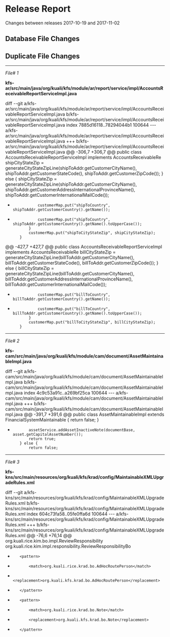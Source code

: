 # Release Report
Changes between releases 2017-10-19 and 2017-11-02
## Database File Changes
## **Duplicate File Changes**
---
*File# 1*

**kfs-ar/src/main/java/org/kuali/kfs/module/ar/report/service/impl/AccountsReceivableReportServiceImpl.java**

diff --git a/kfs-ar/src/main/java/org/kuali/kfs/module/ar/report/service/impl/AccountsReceivableReportServiceImpl.java b/kfs-ar/src/main/java/org/kuali/kfs/module/ar/report/service/impl/AccountsReceivableReportServiceImpl.java
index 7885d16118..78294044b1 100644
--- a/kfs-ar/src/main/java/org/kuali/kfs/module/ar/report/service/impl/AccountsReceivableReportServiceImpl.java
+++ b/kfs-ar/src/main/java/org/kuali/kfs/module/ar/report/service/impl/AccountsReceivableReportServiceImpl.java
@@ -306,7 +306,7 @@ public class AccountsReceivableReportServiceImpl implements AccountsReceivableRe
                 shipCityStateZip = generateCityStateZipLine(shipToAddr.getCustomerCityName(), shipToAddr.getCustomerStateCode(), shipToAddr.getCustomerZipCode());
             } else {
                 shipCityStateZip = generateCityStateZipLine(shipToAddr.getCustomerCityName(), shipToAddr.getCustomerAddressInternationalProvinceName(), shipToAddr.getCustomerInternationalMailCode());
-                customerMap.put("shipToCountry", shipToAddr.getCustomerCountry().getName());
+                customerMap.put("shipToCountry", shipToAddr.getCustomerCountry().getName().toUpperCase());
             }
             customerMap.put("shipToCityStateZip", shipCityStateZip);
         }
@@ -427,7 +427,7 @@ public class AccountsReceivableReportServiceImpl implements AccountsReceivableRe
                 billCityStateZip = generateCityStateZipLine(billToAddr.getCustomerCityName(), billToAddr.getCustomerStateCode(), billToAddr.getCustomerZipCode());
             } else {
                 billCityStateZip = generateCityStateZipLine(billToAddr.getCustomerCityName(), billToAddr.getCustomerAddressInternationalProvinceName(), billToAddr.getCustomerInternationalMailCode());
-                customerMap.put("billToCountry", billToAddr.getCustomerCountry().getName());
+                customerMap.put("billToCountry", billToAddr.getCustomerCountry().getName().toUpperCase());
             }
             customerMap.put("billToCityStateZip", billCityStateZip);
         }


---
*File# 2*

**kfs-cam/src/main/java/org/kuali/kfs/module/cam/document/AssetMaintainableImpl.java**

diff --git a/kfs-cam/src/main/java/org/kuali/kfs/module/cam/document/AssetMaintainableImpl.java b/kfs-cam/src/main/java/org/kuali/kfs/module/cam/document/AssetMaintainableImpl.java
index 4c9c53a91c..a269bf25ca 100644
--- a/kfs-cam/src/main/java/org/kuali/kfs/module/cam/document/AssetMaintainableImpl.java
+++ b/kfs-cam/src/main/java/org/kuali/kfs/module/cam/document/AssetMaintainableImpl.java
@@ -391,7 +391,6 @@ public class AssetMaintainableImpl extends FinancialSystemMaintainable {
                 return false;
             }
 
-            assetService.addAssetInactiveNote(documentBase, asset.getCapitalAssetNumber());
             return true;
         } else {
             return false;


---
*File# 3*

**kfs-kns/src/main/resources/org/kuali/kfs/krad/config/MaintainableXMLUpgradeRules.xml**

diff --git a/kfs-kns/src/main/resources/org/kuali/kfs/krad/config/MaintainableXMLUpgradeRules.xml b/kfs-kns/src/main/resources/org/kuali/kfs/krad/config/MaintainableXMLUpgradeRules.xml
index 604c73fa58..05fe0ffa6d 100644
--- a/kfs-kns/src/main/resources/org/kuali/kfs/krad/config/MaintainableXMLUpgradeRules.xml
+++ b/kfs-kns/src/main/resources/org/kuali/kfs/krad/config/MaintainableXMLUpgradeRules.xml
@@ -76,6 +76,14 @@
             <match>org.kuali.rice.kim.bo.impl.ReviewResponsibility</match>
             <replacement>org.kuali.rice.kim.impl.responsibility.ReviewResponsibilityBo</replacement>
         </pattern>
+        <pattern>
+            <match>org.kuali.rice.krad.bo.AdHocRoutePerson</match>
+            <replacement>org.kuali.kfs.krad.bo.AdHocRoutePerson</replacement>
+        </pattern>
+        <pattern>
+            <match>org.kuali.rice.krad.bo.Note</match>
+            <replacement>org.kuali.kfs.krad.bo.Note</replacement>
+        </pattern>
     </rule>
 
     <!-- Rules specifying any change in class properties.


---
*File# 4*

**kfs-cam/src/main/resources/org/kuali/kfs/module/cam/spring-cam.xml**

diff --git a/kfs-cam/src/main/resources/org/kuali/kfs/module/cam/spring-cam.xml b/kfs-cam/src/main/resources/org/kuali/kfs/module/cam/spring-cam.xml
index 5e2efa0ed0..1c6332ce6e 100644
--- a/kfs-cam/src/main/resources/org/kuali/kfs/module/cam/spring-cam.xml
+++ b/kfs-cam/src/main/resources/org/kuali/kfs/module/cam/spring-cam.xml
@@ -304,12 +304,9 @@
     <bean id="assetService" parent="assetService-parentBean"/>
     <bean id="assetService-parentBean" class="org.kuali.kfs.module.cam.document.service.impl.AssetServiceImpl" abstract="true">
         <property name="businessObjectService" ref="businessObjectService"/>
-        <property name="configurationService" ref="kualiConfigurationService"/>
-        <property name="noteService" ref="noteService"/>
         <property name="objectCodeService" ref="objectCodeService"/>
         <property name="parameterService" ref="parameterService"/>
         <property name="paymentSummaryService" ref="paymentSummaryService"/>
-        <property name="personService" ref="personService"/>
     </bean>
 
     <bean id="assetTransferService" parent="assetTransferService-parentBean"/>


###################################################################################
\PROPERTY FILES CHNAGES:

###################################################################################
\WORKFLOW FILES CHNAGES:

###################################################################################
\MISCELLANEOUS FILES CHNAGES:

-------------------------------------------------------------------------------
File# 5
CHANGELOG.txt:

diff --git a/CHANGELOG.txt b/CHANGELOG.txt
index 129464aa2e..0cb0a19b85 100644
--- a/CHANGELOG.txt
+++ b/CHANGELOG.txt
@@ -1,3 +1,153 @@
+************************* 2017-11-02 *************************
+commit a21380514242ca065e605b17190359dd33646f4b
+Author: Philip Berg <pcberg@iu.edu>
+Date:   2017-11-01 18:23:30 -0400
+
+    FINP-2371: Removal of inactive org note
+
+:100644 100644 f8f5a2f... a17702c... M	kfs-cam/src/main/java/org/kuali/kfs/module/cam/CamsKeyConstants.java
+:100644 100644 6d26c97... a7c28a4... M	kfs-cam/src/main/java/org/kuali/kfs/module/cam/document/AssetLocationGlobalMaintainableImpl.java
+:100644 100644 4c9c53a... a269bf2... M	kfs-cam/src/main/java/org/kuali/kfs/module/cam/document/AssetMaintainableImpl.java
+:100644 100644 d746a3d... 90b825c... M	kfs-cam/src/main/java/org/kuali/kfs/module/cam/document/AssetRetirementGlobalMaintainableImpl.java
+:100644 100644 e5bba9c... f4139cd... M	kfs-cam/src/main/java/org/kuali/kfs/module/cam/document/AssetTransferDocument.java
+:100644 100644 3eab504... 84b5405... M	kfs-cam/src/main/java/org/kuali/kfs/module/cam/document/service/AssetService.java
+:100644 100644 5235196... e9e336f... M	kfs-cam/src/main/java/org/kuali/kfs/module/cam/document/service/impl/AssetServiceImpl.java
+:100644 100644 10309a4... 8ceb937... M	kfs-cam/src/main/resources/org/kuali/kfs/module/cam/cam-resources.properties
+:100644 100644 5e2efa0... 1c6332c... M	kfs-cam/src/main/resources/org/kuali/kfs/module/cam/spring-cam.xml
+
+commit e37d8deac5937a0334251ddf27134e9a226d35de
+Author: Philip Berg <pcberg@iu.edu>
+Date:   2017-11-01 17:48:05 -0400
+
+    FINP-2372: Additional MD notes conversion defntn
+
+:100644 100644 9dd969e... 05fe0ff... M	kfs-kns/src/main/resources/org/kuali/kfs/krad/config/MaintainableXMLUpgradeRules.xml
+
+commit 416d79dec42781570df4bf819e9f1918c9badc38
+Author: warheadwl <warheadwl@users.noreply.github.com>
+Date:   2017-11-01 07:28:57 -0700
+
+    upgrade taxitems.tag to the newest UI standards (#1394)
+
+:100644 100644 0983a16... 504f5b4... M	kfs-web/src/main/webapp/WEB-INF/tags/module/purap/taxitems.tag
+
+commit 5a45dcf952dc46d8b5d392c9321047eaf36b432b
+Author: Kevin Kronenbitter <kevin@kuali.co>
+Date:   2017-10-31 16:27:52 -0600
+
+    FINP-2369 fix NPE when checking inactive org hierarchy (#1429)
+
+:100644 100644 c725563... f5503a3... M	kfs-core/src/main/java/org/kuali/kfs/coa/service/impl/OrganizationServiceImpl.java
+
+commit e6b322d4cb088af8ed9e52f72750a4b774be9ea2
+Author: Philip Berg <pcberg@iu.edu>
+Date:   2017-10-31 15:36:54 -0400
+
+    FINP-2367: Review feedback, thanks!
+
+:100644 100644 11b39e0... 32616d1... M	kfs-web/src/main/webapp/WEB-INF/tags/module/ec/detailLineDataCell.tag
+:100644 100644 95dbe23... f5ddba2... M	kfs-web/src/main/webapp/css/newPortal.css
+
+commit 8f6f974dd3326ac2a86ca326feab4f98ef71ba06
+Author: Philip Berg <pcberg@iu.edu>
+Date:   2017-10-31 15:15:15 -0400
+
+    FINP-2367: Give EC report cells a maxwidth
+
+:100644 100644 8de6384... 11b39e0... M	kfs-web/src/main/webapp/WEB-INF/tags/module/ec/detailLineDataCell.tag
+:100644 100644 55f4abe... 95dbe23... M	kfs-web/src/main/webapp/css/newPortal.css
+
+commit c55454f2ecad911febb52d99a0e51e7975f37525
+Author: Philip Berg <pcberg@iu.edu>
+Date:   2017-10-30 17:26:28 -0400
+
+    FINP-2363: (Re-) allow range operators
+
+:100644 100644 ad094db... 1e7da00... M	kfs-kns/src/main/java/org/kuali/kfs/krad/dao/impl/LookupDaoOjb.java
+
+commit dfab1a3478bbe91d4eed72c001a797f26972e999
+Author: Philip Berg <pcberg@iu.edu>
+Date:   2017-10-30 10:31:55 -0400
+
+    FINP-2359: Uppercase country name
+
+:100644 100644 7885d16... 7829404... M	kfs-ar/src/main/java/org/kuali/kfs/module/ar/report/service/impl/AccountsReceivableReportServiceImpl.java
+
+commit f6617b090b02a99bfafbef49245a360f0e222f23
+Author: Philip Berg <pcberg@iu.edu>
+Date:   2017-10-27 18:11:01 -0400
+
+    FINP-2357: Wrong jira, reverting
+
+:100644 100644 7829404... 7885d16... M	kfs-ar/src/main/java/org/kuali/kfs/module/ar/report/service/impl/AccountsReceivableReportServiceImpl.java
+
+commit 8c27dfdb5161bc8b9d2eef9de3d37f186ec9816f
+Author: Philip Berg <pcberg@iu.edu>
+Date:   2017-10-27 18:08:42 -0400
+
+    FINP-2357: Don't add duplicate notes
+
+:100644 100644 3d533c1... 5235196... M	kfs-cam/src/main/java/org/kuali/kfs/module/cam/document/service/impl/AssetServiceImpl.java
+
+commit c1b67cd410420c707b0fc6aeb50c99fd088bc741
+Author: Philip Berg <pcberg@iu.edu>
+Date:   2017-10-27 12:14:46 -0400
+
+    FINP-2359: Uppercase country name
+
+:100644 100644 7885d16... 7829404... M	kfs-ar/src/main/java/org/kuali/kfs/module/ar/report/service/impl/AccountsReceivableReportServiceImpl.java
+
+commit 5920cb9d42ffd64ba0df0e5ca7a4f4d35c689dbb
+Author: Philip Berg <pcberg@iu.edu>
+Date:   2017-10-26 17:40:41 -0400
+
+    FINP-2350: Added pattern for MD notes conversion
+
+:100644 100644 2707a80... 8a73b51... M	kfs-kns/src/main/java/org/kuali/kfs/krad/maintenance/MaintenanceDocumentBase.java
+:100644 100644 2f415e1... f7d77de... M	kfs-kns/src/main/java/org/kuali/kfs/krad/service/MaintainableXMLConversionService.java
+:100644 100644 616aafc... b9ce96f... M	kfs-kns/src/main/java/org/kuali/kfs/krad/service/impl/MaintainableXMLConversionServiceImpl.java
+:100644 100644 604c73f... 9dd969e... M	kfs-kns/src/main/resources/org/kuali/kfs/krad/config/MaintainableXMLUpgradeRules.xml
+
+commit b1531ff6f6e6dea6dd600e7241f426da8c565b74
+Author: Philip Berg <pcberg@iu.edu>
+Date:   2017-10-26 13:23:31 -0400
+
+    FINP-2347: Generic solution for IE caching
+
+:100644 100644 243640a... 93eb284... M	kfs-kns/src/main/java/org/kuali/kfs/kns/inquiry/KualiInquirableImpl.java
+
+commit 19b7e8eb3db1ee309d9a22e8ba5310946f9ed5c7
+Author: Philip Berg <pcberg@iu.edu>
+Date:   2017-10-25 16:59:23 -0400
+
+    FINP-2331: Force IE to skip cache if necessary
+
+:100644 100644 9967c10... e2d5e5b... M	kfs-web/src/main/webapp/WEB-INF/tags/module/cams/assetPaymentsAssetInformation.tag
+:100644 100644 20417a9... 0d34b45... M	kfs-web/src/main/webapp/WEB-INF/tags/module/cams/viewPaymentInProcessByAsset.tag
+
+commit 338dd2eb0a417ca227d5b09eed9cc253d1ecb11d
+Author: Philip Berg <pcberg@iu.edu>
+Date:   2017-10-25 12:27:38 -0400
+
+    FINP-2338: Method foodprint cleanup
+
+:100644 100644 857f866... 29216e4... M	kfs-cam/src/main/java/org/kuali/kfs/module/cam/document/service/impl/AssetPaymentServiceImpl.java
+
+commit 0c1d13b774361aa1f255796f471fb383a48be902
+Author: Philip Berg <pcberg@iu.edu>
+Date:   2017-10-25 12:27:09 -0400
+
+    FINP-2338: Avoid NPE on grouped lines
+
+:100644 100644 4bddd11... 857f866... M	kfs-cam/src/main/java/org/kuali/kfs/module/cam/document/service/impl/AssetPaymentServiceImpl.java
+
+commit d6f58e60e3ea58a235a1efeca5158640da711005
+Author: Philip Berg <pcberg@iu.edu>
+Date:   2017-10-24 17:16:06 -0400
+
+    FINP-2319: No valid. when MPAY from cab extract
+
+:100644 100644 43c2633... a8a0114... M	kfs-cam/src/main/java/org/kuali/kfs/module/cam/document/validation/impl/AssetPaymentAllocationByAmountValidation.java
 ************************* 2017-10-19 *************************
 commit de3f445b9fc9f99b7bdb4f420572b5cd43ff33ac
 Author: Kevin Kronenbitter <kevin@kuali.co>


-------------------------------------------------------------------------------
File# 6
kfs-ar/pom.xml:

diff --git a/kfs-ar/pom.xml b/kfs-ar/pom.xml
index a1ff49bacf..b078be6064 100644
--- a/kfs-ar/pom.xml
+++ b/kfs-ar/pom.xml
@@ -25,7 +25,7 @@
     <parent>
         <artifactId>kfs</artifactId>
         <groupId>org.kuali.kfs</groupId>
-        <version>2017-10-19</version>
+        <version>2017-11-02</version>
     </parent>
     <modelVersion>4.0.0</modelVersion>
 


-------------------------------------------------------------------------------
File# 7
kfs-ar/src/main/resources/org/kuali/kfs/module/ar/db/phase5/next-release.xml:

diff --git a/kfs-ar/src/main/resources/org/kuali/kfs/module/ar/db/phase5/next-release.xml b/kfs-ar/src/main/resources/org/kuali/kfs/module/ar/db/phase5/next-release.xml
index c096e8a20b..4d94e80679 100644
--- a/kfs-ar/src/main/resources/org/kuali/kfs/module/ar/db/phase5/next-release.xml
+++ b/kfs-ar/src/main/resources/org/kuali/kfs/module/ar/db/phase5/next-release.xml
@@ -19,4 +19,4 @@
     along with this program.  If not, see <http://www.gnu.org/licenses/>.
 
 -->
-<databaseChangeLog xmlns="http://www.liquibase.org/xml/ns/dbchangelog" xmlns:xsi="http://www.w3.org/2001/XMLSchema-instance" xsi:schemaLocation="http://www.liquibase.org/xml/ns/dbchangelog http://www.liquibase.org/xml/ns/dbchangelog/dbchangelog-2.0.xsd" logicalFilePath="org/kuali/kfs/module/ar/db/phase5/post-rel-2017-10-19.xml"/>
+<databaseChangeLog xmlns="http://www.liquibase.org/xml/ns/dbchangelog" xmlns:xsi="http://www.w3.org/2001/XMLSchema-instance" xsi:schemaLocation="http://www.liquibase.org/xml/ns/dbchangelog http://www.liquibase.org/xml/ns/dbchangelog/dbchangelog-2.0.xsd" logicalFilePath="org/kuali/kfs/module/ar/db/phase5/post-rel-2017-11-02.xml"/>


-------------------------------------------------------------------------------
File# 8
kfs-cam/pom.xml:

diff --git a/kfs-cam/pom.xml b/kfs-cam/pom.xml
index e809ed3f34..9e1613e6cc 100644
--- a/kfs-cam/pom.xml
+++ b/kfs-cam/pom.xml
@@ -25,7 +25,7 @@
     <parent>
         <artifactId>kfs</artifactId>
         <groupId>org.kuali.kfs</groupId>
-        <version>2017-10-19</version>
+        <version>2017-11-02</version>
     </parent>
     <modelVersion>4.0.0</modelVersion>
 


-------------------------------------------------------------------------------
File# 9
kfs-cam/src/main/java/org/kuali/kfs/module/cam/CamsKeyConstants.java:

diff --git a/kfs-cam/src/main/java/org/kuali/kfs/module/cam/CamsKeyConstants.java b/kfs-cam/src/main/java/org/kuali/kfs/module/cam/CamsKeyConstants.java
index f8f5a2f050..a17702c39a 100644
--- a/kfs-cam/src/main/java/org/kuali/kfs/module/cam/CamsKeyConstants.java
+++ b/kfs-cam/src/main/java/org/kuali/kfs/module/cam/CamsKeyConstants.java
@@ -72,8 +72,6 @@ public class CamsKeyConstants {
     public static final String CHART_ORG_DISALLOWED_BY_CURRENT_USER = "chart.org.disallowed.by.current.user";
     public static final String WARNING_GL_PROCESSED = "warning.gl.processed";
 
-    public static final String NOTE_LIST_OF_INACTIVE_ASSETS = "note.list.of.inactive.assets";
-
     public static class Depreciation {
         public static final String NO_ELIGIBLE_FOR_DEPRECIATION_ASSETS_FOUND = "error.batch.depreciation.assetsNotFound";
         public static final String ERROR_WHEN_CALCULATING_BASE_AMOUNT = "error.batch.depreciation.baseAmountCalculationError";


-------------------------------------------------------------------------------
File# 10
kfs-cam/src/main/java/org/kuali/kfs/module/cam/document/AssetLocationGlobalMaintainableImpl.java:

diff --git a/kfs-cam/src/main/java/org/kuali/kfs/module/cam/document/AssetLocationGlobalMaintainableImpl.java b/kfs-cam/src/main/java/org/kuali/kfs/module/cam/document/AssetLocationGlobalMaintainableImpl.java
index 6d26c97cb4..a7c28a4346 100644
--- a/kfs-cam/src/main/java/org/kuali/kfs/module/cam/document/AssetLocationGlobalMaintainableImpl.java
+++ b/kfs-cam/src/main/java/org/kuali/kfs/module/cam/document/AssetLocationGlobalMaintainableImpl.java
@@ -460,7 +460,6 @@ public class AssetLocationGlobalMaintainableImpl extends FinancialSystemGlobalMa
                 return false;
             }
 
-            getAssetService().addAssetInactiveNote(documentBase, assets);
             return true;
         }
     }


-------------------------------------------------------------------------------
File# 11
kfs-cam/src/main/java/org/kuali/kfs/module/cam/document/AssetRetirementGlobalMaintainableImpl.java:

diff --git a/kfs-cam/src/main/java/org/kuali/kfs/module/cam/document/AssetRetirementGlobalMaintainableImpl.java b/kfs-cam/src/main/java/org/kuali/kfs/module/cam/document/AssetRetirementGlobalMaintainableImpl.java
index d746a3daa6..90b825c4cf 100644
--- a/kfs-cam/src/main/java/org/kuali/kfs/module/cam/document/AssetRetirementGlobalMaintainableImpl.java
+++ b/kfs-cam/src/main/java/org/kuali/kfs/module/cam/document/AssetRetirementGlobalMaintainableImpl.java
@@ -115,7 +115,6 @@ public class AssetRetirementGlobalMaintainableImpl extends LedgerPostingMaintain
                 return false;
             }
 
-            getAssetService().addAssetInactiveNote(documentBase, assets);
             return true;
         }
     }


-------------------------------------------------------------------------------
File# 12
kfs-cam/src/main/java/org/kuali/kfs/module/cam/document/AssetTransferDocument.java:

diff --git a/kfs-cam/src/main/java/org/kuali/kfs/module/cam/document/AssetTransferDocument.java b/kfs-cam/src/main/java/org/kuali/kfs/module/cam/document/AssetTransferDocument.java
index e5bba9c3dc..f4139cd77b 100644
--- a/kfs-cam/src/main/java/org/kuali/kfs/module/cam/document/AssetTransferDocument.java
+++ b/kfs-cam/src/main/java/org/kuali/kfs/module/cam/document/AssetTransferDocument.java
@@ -983,8 +983,6 @@ public class AssetTransferDocument extends GeneralLedgerPostingDocumentBase impl
      */
     protected static boolean isRequiresOrganizationInactiveRouteNode(DocumentBase documentBase, Asset asset) {
         if (!asset.getOrganizationOwnerAccount().getOrganization().isActive()) {
-            SpringContext.getBean(AssetService.class).addAssetInactiveNote(documentBase, asset.getCapitalAssetNumber());
-
             return true;
         } else {
             return false;


-------------------------------------------------------------------------------
File# 13
kfs-cam/src/main/java/org/kuali/kfs/module/cam/document/service/AssetService.java:

diff --git a/kfs-cam/src/main/java/org/kuali/kfs/module/cam/document/service/AssetService.java b/kfs-cam/src/main/java/org/kuali/kfs/module/cam/document/service/AssetService.java
index 3eab50474b..84b540526a 100644
--- a/kfs-cam/src/main/java/org/kuali/kfs/module/cam/document/service/AssetService.java
+++ b/kfs-cam/src/main/java/org/kuali/kfs/module/cam/document/service/AssetService.java
@@ -20,7 +20,6 @@ package org.kuali.kfs.module.cam.document.service;
 
 import org.kuali.kfs.kns.document.MaintenanceDocument;
 import org.kuali.kfs.krad.document.Document;
-import org.kuali.kfs.krad.document.DocumentBase;
 import org.kuali.kfs.module.cam.businessobject.Asset;
 import org.kuali.kfs.module.cam.businessobject.AssetLocationGlobalDetail;
 import org.kuali.rice.kew.api.WorkflowDocument;
@@ -235,17 +234,4 @@ public interface AssetService {
      * @return
      */
     boolean hasAssetLocationChanged(Asset oldAsset, Asset newAsset);
-
-    /**
-     * @param documentBase on which to add the note
-     * @param capitalAssetNumber to display on the note
-     */
-    public void addAssetInactiveNote(DocumentBase documentBase, Long capitalAssetNumber);
-
-    /**
-     * @param documentBase on which to add the note
-     * @param assets to display on the note. Comma separated
-     */
-    public void addAssetInactiveNote(DocumentBase documentBase, List<Long> assets);
-
 }


-------------------------------------------------------------------------------
File# 14
kfs-cam/src/main/java/org/kuali/kfs/module/cam/document/service/impl/AssetPaymentServiceImpl.java:

diff --git a/kfs-cam/src/main/java/org/kuali/kfs/module/cam/document/service/impl/AssetPaymentServiceImpl.java b/kfs-cam/src/main/java/org/kuali/kfs/module/cam/document/service/impl/AssetPaymentServiceImpl.java
index 4bddd11d20..29216e45e4 100644
--- a/kfs-cam/src/main/java/org/kuali/kfs/module/cam/document/service/impl/AssetPaymentServiceImpl.java
+++ b/kfs-cam/src/main/java/org/kuali/kfs/module/cam/document/service/impl/AssetPaymentServiceImpl.java
@@ -173,36 +173,19 @@ public class AssetPaymentServiceImpl implements AssetPaymentService {
                 KualiDecimal totalAmount = KualiDecimal.ZERO;
                 for (AssetPaymentDetail assetPaymentDetail : assetPaymentDetailLines) {
 
-                    // Retrieve the asset payment from the distribution map
-                    KualiDecimal amount = assetPaymentDistributionMap.get(assetPaymentDetail.getAssetPaymentDetailKey()).get(assetPaymentAssetDetail);
-                    totalAmount = totalAmount.add(amount);
-
-                    AssetPayment assetPayment = new AssetPayment(assetPaymentDetail);
-                    assetPayment.setCapitalAssetNumber(assetPaymentAssetDetail.getCapitalAssetNumber());
-                    assetPayment.setTransferPaymentCode(CamsConstants.AssetPayment.TRANSFER_PAYMENT_CODE_N);
-                    assetPayment.setPaymentSequenceNumber(++maxSequenceNo);
-                    if (StringUtils.isBlank(assetPayment.getDocumentNumber())) {
-                        assetPayment.setDocumentNumber(document.getDocumentNumber());
+                    // Retrieve the asset payment from the distribution map. It's possible not to find an entry because,
+                    // for example, AssetDistributionManual.findExistingMap will merge some line items. Skip in that
+                    // scenario
+                    Map<AssetPaymentAssetDetail, KualiDecimal> assetPaymentDistributionMapElement = assetPaymentDistributionMap.get(assetPaymentDetail.getAssetPaymentDetailKey());
+                    if (ObjectUtils.isNotNull(assetPaymentDistributionMapElement)) {
+                        KualiDecimal amount = assetPaymentDistributionMapElement.get(assetPaymentAssetDetail);
+
+                        AssetPayment assetPayment = createAssetPayment(document.getDocumentNumber(), ++maxSequenceNo, assetPaymentAssetDetail.getCapitalAssetNumber(), assetPaymentDetail, amount);
+                        totalAmount = totalAmount.add(amount);
+
+                        // add new payment
+                        assetPayments.add(assetPayment);
                     }
-                    assetPayment.setAccountChargeAmount(amount);
-
-                    KualiDecimal baseAmount = KualiDecimal.ZERO;
-
-                    // If the object sub type is not in the list of federally owned object sub types, then...
-                    ObjectCode objectCode = this.getObjectCodeService().getByPrimaryId(assetPaymentDetail.getPostingYear(), assetPaymentDetail.getChartOfAccountsCode(), assetPaymentDetail.getFinancialObjectCode());
-
-                    // Depreciation Base Amount will be assigned to each payment only when the object code's sub type code is not a
-                    // federally owned one
-                    if (!this.isNonDepreciableFederallyOwnedObjSubType(objectCode.getFinancialObjectSubTypeCode())) {
-                        baseAmount = baseAmount.add(amount);
-                    }
-                    assetPayment.setPrimaryDepreciationBaseAmount(baseAmount);
-
-                    // Resetting each period field its value with nulls
-                    this.adjustPaymentAmounts(assetPayment, false, true);
-
-                    // add new payment
-                    assetPayments.add(assetPayment);
                 }
                 // *********************BEGIN - Updating Asset ***********************************************************
                 // Retrieving the asset that will have its cost updated
@@ -233,6 +216,32 @@ public class AssetPaymentServiceImpl implements AssetPaymentService {
         this.getBusinessObjectService().save(assetPayments);
     }
 
+    protected AssetPayment createAssetPayment(String documentNumber, Integer maxSequenceNo, Long capitalAssetNumber, AssetPaymentDetail assetPaymentDetail, KualiDecimal amount) throws IllegalAccessException, InvocationTargetException {
+        AssetPayment assetPayment = new AssetPayment(assetPaymentDetail);
+        assetPayment.setCapitalAssetNumber(capitalAssetNumber);
+        assetPayment.setTransferPaymentCode(CamsConstants.AssetPayment.TRANSFER_PAYMENT_CODE_N);
+        assetPayment.setPaymentSequenceNumber(maxSequenceNo);
+        if (StringUtils.isBlank(assetPayment.getDocumentNumber())) {
+            assetPayment.setDocumentNumber(documentNumber);
+        }
+        assetPayment.setAccountChargeAmount(amount);
+
+        KualiDecimal baseAmount = KualiDecimal.ZERO;
+
+        // If the object sub type is not in the list of federally owned object sub types, then...
+        ObjectCode objectCode = this.getObjectCodeService().getByPrimaryId(assetPaymentDetail.getPostingYear(), assetPaymentDetail.getChartOfAccountsCode(), assetPaymentDetail.getFinancialObjectCode());
+
+        // Depreciation Base Amount will be assigned to each payment only when the object code's sub type code is not a
+        // federally owned one
+        if (!this.isNonDepreciableFederallyOwnedObjSubType(objectCode.getFinancialObjectSubTypeCode())) {
+            baseAmount = baseAmount.add(amount);
+        }
+        assetPayment.setPrimaryDepreciationBaseAmount(baseAmount);
+
+        // Resetting each period field its value with nulls
+        this.adjustPaymentAmounts(assetPayment, false, true);
+        return assetPayment;
+    }
 
     /**
      * @see org.kuali.kfs.module.cam.document.service.AssetPaymentService#adjustPaymentAmounts(org.kuali.kfs.module.cam.businessobject.AssetPayment,


-------------------------------------------------------------------------------
File# 15
kfs-cam/src/main/java/org/kuali/kfs/module/cam/document/service/impl/AssetServiceImpl.java:

diff --git a/kfs-cam/src/main/java/org/kuali/kfs/module/cam/document/service/impl/AssetServiceImpl.java b/kfs-cam/src/main/java/org/kuali/kfs/module/cam/document/service/impl/AssetServiceImpl.java
index 3d533c1c61..e9e336f7a4 100644
--- a/kfs-cam/src/main/java/org/kuali/kfs/module/cam/document/service/impl/AssetServiceImpl.java
+++ b/kfs-cam/src/main/java/org/kuali/kfs/module/cam/document/service/impl/AssetServiceImpl.java
@@ -23,15 +23,12 @@ import org.kuali.kfs.coa.businessobject.ObjectCode;
 import org.kuali.kfs.coa.service.ObjectCodeService;
 import org.kuali.kfs.coreservice.framework.parameter.ParameterService;
 import org.kuali.kfs.kns.document.MaintenanceDocument;
-import org.kuali.kfs.krad.bo.Note;
 import org.kuali.kfs.krad.document.Document;
-import org.kuali.kfs.krad.document.DocumentBase;
 import org.kuali.kfs.krad.exception.ValidationException;
 import org.kuali.kfs.krad.service.BusinessObjectService;
 import org.kuali.kfs.krad.service.NoteService;
 import org.kuali.kfs.krad.util.ObjectUtils;
 import org.kuali.kfs.module.cam.CamsConstants;
-import org.kuali.kfs.module.cam.CamsKeyConstants;
 import org.kuali.kfs.module.cam.CamsPropertyConstants;
 import org.kuali.kfs.module.cam.businessobject.Asset;
 import org.kuali.kfs.module.cam.businessobject.AssetGlobal;
@@ -42,7 +39,6 @@ import org.kuali.kfs.module.cam.businessobject.AssetPayment;
 import org.kuali.kfs.module.cam.businessobject.AssetType;
 import org.kuali.kfs.module.cam.document.service.AssetService;
 import org.kuali.kfs.module.cam.document.service.PaymentSummaryService;
-import org.kuali.kfs.sys.KFSConstants;
 import org.kuali.kfs.sys.KFSConstants.DocumentStatusCodes;
 import org.kuali.kfs.sys.KFSPropertyConstants;
 import org.kuali.kfs.sys.businessobject.UniversityDate;
@@ -50,10 +46,8 @@ import org.kuali.kfs.sys.context.SpringContext;
 import org.kuali.kfs.sys.service.UniversityDateService;
 import org.kuali.rice.core.api.config.property.ConfigurationService;
 import org.kuali.rice.kew.api.WorkflowDocument;
-import org.kuali.rice.kim.api.identity.Person;
 import org.kuali.rice.kim.api.identity.PersonService;
 
-import java.text.MessageFormat;
 import java.util.ArrayList;
 import java.util.Arrays;
 import java.util.Collection;
@@ -67,12 +61,9 @@ public class AssetServiceImpl implements AssetService {
     protected static org.apache.log4j.Logger LOG = org.apache.log4j.Logger.getLogger(AssetServiceImpl.class);
 
     protected BusinessObjectService businessObjectService;
-    protected ConfigurationService configurationService;
-    protected NoteService noteService;
     protected ObjectCodeService objectCodeService;
     protected ParameterService parameterService;
     protected PaymentSummaryService paymentSummaryService;
-    protected PersonService personService;
 
     public boolean isAssetMovableCheckByAsset(Asset asset) {
         asset.refreshReferenceObject(CamsPropertyConstants.Asset.CAPITAL_ASSET_TYPE);
@@ -383,28 +374,6 @@ public class AssetServiceImpl implements AssetService {
             !StringUtils.equalsIgnoreCase(oldOffCampusLocation.getAssetLocationCountryCode(), newOffCampusLocation.getAssetLocationCountryCode()));
     }
 
-    public void addAssetInactiveNote(DocumentBase documentBase, Long capitalAssetNumber) {
-        List<Long> assets = new ArrayList();
-        assets.add(capitalAssetNumber);
-
-        addAssetInactiveNote(documentBase, assets);
-    }
-
-    public void addAssetInactiveNote(DocumentBase documentBase, List<Long> assets) {
-        String noteTextPattern = configurationService.getPropertyValueAsString(CamsKeyConstants.NOTE_LIST_OF_INACTIVE_ASSETS);
-        String noteText = MessageFormat.format(noteTextPattern, String.join(", ", assets.toString()));
-
-        Note note = new Note();
-        note.setNotePostedTimestampToCurrent();
-        note.setNoteText(noteText);
-        note.setNoteTypeCode(documentBase.getNoteType().getCode());
-        Person systemUser = personService.getPersonByPrincipalName(KFSConstants.SYSTEM_USER);
-        note = noteService.createNote(note, documentBase.getNoteTarget(), systemUser.getPrincipalId());
-        documentBase.addNote(note);
-
-        noteService.save(note);
-    }
-
     public BusinessObjectService getBusinessObjectService() {
         return businessObjectService;
     }
@@ -413,14 +382,6 @@ public class AssetServiceImpl implements AssetService {
         this.businessObjectService = businessObjectService;
     }
 
-    public void setConfigurationService(ConfigurationService configurationService) {
-        this.configurationService = configurationService;
-    }
-
-    public void setNoteService(NoteService noteService) {
-        this.noteService = noteService;
-    }
-
     public ObjectCodeService getObjectCodeService() {
         return objectCodeService;
     }
@@ -445,8 +406,4 @@ public class AssetServiceImpl implements AssetService {
         this.paymentSummaryService = paymentSummaryService;
     }
 
-    public void setPersonService(PersonService personService) {
-        this.personService = personService;
-    }
-
 }


-------------------------------------------------------------------------------
File# 16
kfs-cam/src/main/java/org/kuali/kfs/module/cam/document/validation/impl/AssetPaymentAllocationByAmountValidation.java:

diff --git a/kfs-cam/src/main/java/org/kuali/kfs/module/cam/document/validation/impl/AssetPaymentAllocationByAmountValidation.java b/kfs-cam/src/main/java/org/kuali/kfs/module/cam/document/validation/impl/AssetPaymentAllocationByAmountValidation.java
index 43c263384e..a8a0114074 100644
--- a/kfs-cam/src/main/java/org/kuali/kfs/module/cam/document/validation/impl/AssetPaymentAllocationByAmountValidation.java
+++ b/kfs-cam/src/main/java/org/kuali/kfs/module/cam/document/validation/impl/AssetPaymentAllocationByAmountValidation.java
@@ -34,7 +34,8 @@ public class AssetPaymentAllocationByAmountValidation extends GenericValidation
 
         AssetPaymentDocument assetPaymentDocument = (AssetPaymentDocument) event.getDocument();
 
-        if (CamsPropertyConstants.AssetPaymentAllocation.ASSET_DISTRIBUTION_BY_AMOUNT_CODE.equals(assetPaymentDocument.getAssetPaymentAllocationTypeCode())) {
+        if (!assetPaymentDocument.isCapitalAssetBuilderOriginIndicator() &&
+            CamsPropertyConstants.AssetPaymentAllocation.ASSET_DISTRIBUTION_BY_AMOUNT_CODE.equals(assetPaymentDocument.getAssetPaymentAllocationTypeCode())) {
             valid &= validateNonZeroAssetByAmountAllocation(assetPaymentDocument);
         }
 


-------------------------------------------------------------------------------
File# 17
kfs-cam/src/main/resources/org/kuali/kfs/module/cam/cam-resources.properties:

diff --git a/kfs-cam/src/main/resources/org/kuali/kfs/module/cam/cam-resources.properties b/kfs-cam/src/main/resources/org/kuali/kfs/module/cam/cam-resources.properties
index 10309a4df5..8ceb937831 100644
--- a/kfs-cam/src/main/resources/org/kuali/kfs/module/cam/cam-resources.properties
+++ b/kfs-cam/src/main/resources/org/kuali/kfs/module/cam/cam-resources.properties
@@ -314,5 +314,3 @@ error.capitalAsset.required.for.purchase.order.sub.type=Capital Assets are being
 error.capitalAsset.required.for.purchase.order.sub.type.update = Capital Assets are being purchased - the information in the Capital Asset tab must be completed. Use the update view button to add or remove line items from the Capital Asset Tab. Use the change button, when you need to change the Capital Asset System Type or the Capital Asset System State. 
 error.capitalAsset.duplicate.asset=The same asset number may not be entered more than once.
 error.capitalAsset.not.allowed.system.type=Capital Asset System Type of {0} is not allowed with Capital Asset System State of {1}.
-
-note.list.of.inactive.assets=This document was routed to Organization Inactive route node because at the time the document was submitted the following asset(s) had an inactive organization assigned to Organization Owner: {0}.


-------------------------------------------------------------------------------
File# 18
kfs-cam/src/main/resources/org/kuali/kfs/module/cam/db/phase5/next-release.xml:

diff --git a/kfs-cam/src/main/resources/org/kuali/kfs/module/cam/db/phase5/next-release.xml b/kfs-cam/src/main/resources/org/kuali/kfs/module/cam/db/phase5/next-release.xml
index bef158e89d..5404aa0b38 100644
--- a/kfs-cam/src/main/resources/org/kuali/kfs/module/cam/db/phase5/next-release.xml
+++ b/kfs-cam/src/main/resources/org/kuali/kfs/module/cam/db/phase5/next-release.xml
@@ -19,4 +19,4 @@
     along with this program.  If not, see <http://www.gnu.org/licenses/>.
 
 -->
-<databaseChangeLog xmlns="http://www.liquibase.org/xml/ns/dbchangelog" xmlns:xsi="http://www.w3.org/2001/XMLSchema-instance" xsi:schemaLocation="http://www.liquibase.org/xml/ns/dbchangelog http://www.liquibase.org/xml/ns/dbchangelog/dbchangelog-2.0.xsd" logicalFilePath="org/kuali/kfs/module/cam/db/phase5/post-rel-2017-10-19.xml"/>
+<databaseChangeLog xmlns="http://www.liquibase.org/xml/ns/dbchangelog" xmlns:xsi="http://www.w3.org/2001/XMLSchema-instance" xsi:schemaLocation="http://www.liquibase.org/xml/ns/dbchangelog http://www.liquibase.org/xml/ns/dbchangelog/dbchangelog-2.0.xsd" logicalFilePath="org/kuali/kfs/module/cam/db/phase5/post-rel-2017-11-02.xml"/>


-------------------------------------------------------------------------------
File# 19
kfs-cg/pom.xml:

diff --git a/kfs-cg/pom.xml b/kfs-cg/pom.xml
index 37cd4c39bd..0f86fb8b30 100644
--- a/kfs-cg/pom.xml
+++ b/kfs-cg/pom.xml
@@ -25,7 +25,7 @@
     <parent>
         <artifactId>kfs</artifactId>
         <groupId>org.kuali.kfs</groupId>
-        <version>2017-10-19</version>
+        <version>2017-11-02</version>
     </parent>
     <modelVersion>4.0.0</modelVersion>
 


-------------------------------------------------------------------------------
File# 20
kfs-cg/src/main/resources/org/kuali/kfs/module/cg/db/phase5/next-release.xml:

diff --git a/kfs-cg/src/main/resources/org/kuali/kfs/module/cg/db/phase5/next-release.xml b/kfs-cg/src/main/resources/org/kuali/kfs/module/cg/db/phase5/next-release.xml
index 2b106c88b7..417b8abe68 100644
--- a/kfs-cg/src/main/resources/org/kuali/kfs/module/cg/db/phase5/next-release.xml
+++ b/kfs-cg/src/main/resources/org/kuali/kfs/module/cg/db/phase5/next-release.xml
@@ -19,4 +19,4 @@
     along with this program.  If not, see <http://www.gnu.org/licenses/>.
 
 -->
-<databaseChangeLog xmlns="http://www.liquibase.org/xml/ns/dbchangelog" xmlns:xsi="http://www.w3.org/2001/XMLSchema-instance" xsi:schemaLocation="http://www.liquibase.org/xml/ns/dbchangelog http://www.liquibase.org/xml/ns/dbchangelog/dbchangelog-2.0.xsd" logicalFilePath="org/kuali/kfs/module/cg/db/phase5/post-rel-2017-10-19.xml"/>
+<databaseChangeLog xmlns="http://www.liquibase.org/xml/ns/dbchangelog" xmlns:xsi="http://www.w3.org/2001/XMLSchema-instance" xsi:schemaLocation="http://www.liquibase.org/xml/ns/dbchangelog http://www.liquibase.org/xml/ns/dbchangelog/dbchangelog-2.0.xsd" logicalFilePath="org/kuali/kfs/module/cg/db/phase5/post-rel-2017-11-02.xml"/>


-------------------------------------------------------------------------------
File# 21
kfs-core/pom.xml:

diff --git a/kfs-core/pom.xml b/kfs-core/pom.xml
index 02724e41ab..428321eca4 100644
--- a/kfs-core/pom.xml
+++ b/kfs-core/pom.xml
@@ -25,7 +25,7 @@
     <parent>
         <artifactId>kfs</artifactId>
         <groupId>org.kuali.kfs</groupId>
-        <version>2017-10-19</version>
+        <version>2017-11-02</version>
     </parent>
     <modelVersion>4.0.0</modelVersion>
 


-------------------------------------------------------------------------------
File# 22
kfs-core/src/main/java/org/kuali/kfs/coa/service/impl/OrganizationServiceImpl.java:

diff --git a/kfs-core/src/main/java/org/kuali/kfs/coa/service/impl/OrganizationServiceImpl.java b/kfs-core/src/main/java/org/kuali/kfs/coa/service/impl/OrganizationServiceImpl.java
index c725563345..f5503a32f2 100644
--- a/kfs-core/src/main/java/org/kuali/kfs/coa/service/impl/OrganizationServiceImpl.java
+++ b/kfs-core/src/main/java/org/kuali/kfs/coa/service/impl/OrganizationServiceImpl.java
@@ -180,7 +180,7 @@ public class OrganizationServiceImpl implements OrganizationService {
             return true;
         }
 
-        return isParentOrganization_Internal(currOrg, desiredParentOrg, new ArrayList<ChartOrgHolderImpl>());
+        return isParentOrganization_Internal(parentOrgCache, currOrg, desiredParentOrg, new ArrayList<ChartOrgHolderImpl>());
     }
 
     @Override
@@ -204,20 +204,20 @@ public class OrganizationServiceImpl implements OrganizationService {
             return true;
         }
 
-        return isParentOrganization_Internal(currOrg, desiredParentOrg, new ArrayList<ChartOrgHolderImpl>());
+        return isParentOrganization_Internal(allParentOrgCache, currOrg, desiredParentOrg, new ArrayList<ChartOrgHolderImpl>());
     }
 
     /**
      * This helper method handles the case where there might be cycles in the data.
      */
-    protected boolean isParentOrganization_Internal(ChartOrgHolderImpl currOrg, ChartOrgHolderImpl desiredParentOrg, List<ChartOrgHolderImpl> traversedOrgs) {
+    protected boolean isParentOrganization_Internal(Map<ChartOrgHolderImpl, ChartOrgHolderImpl> cache, ChartOrgHolderImpl currOrg, ChartOrgHolderImpl desiredParentOrg, List<ChartOrgHolderImpl> traversedOrgs) {
 
         if (traversedOrgs.contains(currOrg)) {
             LOG.error("THERE IS A LOOP IN THE ORG DATA: " + currOrg + " found a second time after traversing the following orgs: " + traversedOrgs);
             return false;
         }
 
-        ChartOrgHolderImpl parentOrg = parentOrgCache.get(currOrg);
+        ChartOrgHolderImpl parentOrg = cache.get(currOrg);
 
         // we could not find it in the table, return false
         if (parentOrg == null) {
@@ -233,7 +233,7 @@ public class OrganizationServiceImpl implements OrganizationService {
         }
         // otherwise, we don't know yet - so re-call this method moving up to the next parent org
         traversedOrgs.add(currOrg);
-        return isParentOrganization_Internal(parentOrg, desiredParentOrg, traversedOrgs);
+        return isParentOrganization_Internal(cache, parentOrg, desiredParentOrg, traversedOrgs);
     }
 
     /**


-------------------------------------------------------------------------------
File# 23
kfs-core/src/main/resources/org/kuali/kfs/core/db/phase5/next-release.xml:

diff --git a/kfs-core/src/main/resources/org/kuali/kfs/core/db/phase5/next-release.xml b/kfs-core/src/main/resources/org/kuali/kfs/core/db/phase5/next-release.xml
index 3591143217..0aceec1c3d 100644
--- a/kfs-core/src/main/resources/org/kuali/kfs/core/db/phase5/next-release.xml
+++ b/kfs-core/src/main/resources/org/kuali/kfs/core/db/phase5/next-release.xml
@@ -19,4 +19,4 @@
     along with this program.  If not, see <http://www.gnu.org/licenses/>.
 
 -->
-<databaseChangeLog xmlns="http://www.liquibase.org/xml/ns/dbchangelog" xmlns:xsi="http://www.w3.org/2001/XMLSchema-instance" xsi:schemaLocation="http://www.liquibase.org/xml/ns/dbchangelog http://www.liquibase.org/xml/ns/dbchangelog/dbchangelog-3.4.xsd" logicalFilePath="org/kuali/kfs/core/db/phase5/post-rel-2017-10-19.xml"/>
+<databaseChangeLog xmlns="http://www.liquibase.org/xml/ns/dbchangelog" xmlns:xsi="http://www.w3.org/2001/XMLSchema-instance" xsi:schemaLocation="http://www.liquibase.org/xml/ns/dbchangelog http://www.liquibase.org/xml/ns/dbchangelog/dbchangelog-3.4.xsd" logicalFilePath="org/kuali/kfs/core/db/phase5/post-rel-2017-11-02.xml"/>


-------------------------------------------------------------------------------
File# 24
kfs-core/src/main/resources/org/kuali/rice/db/phase5/next-release.xml:

diff --git a/kfs-core/src/main/resources/org/kuali/rice/db/phase5/next-release.xml b/kfs-core/src/main/resources/org/kuali/rice/db/phase5/next-release.xml
index c36bc18262..0dc4e2fe76 100644
--- a/kfs-core/src/main/resources/org/kuali/rice/db/phase5/next-release.xml
+++ b/kfs-core/src/main/resources/org/kuali/rice/db/phase5/next-release.xml
@@ -19,4 +19,4 @@
     along with this program.  If not, see <http://www.gnu.org/licenses/>.
 
 -->
-<databaseChangeLog xmlns="http://www.liquibase.org/xml/ns/dbchangelog" xmlns:xsi="http://www.w3.org/2001/XMLSchema-instance" xsi:schemaLocation="http://www.liquibase.org/xml/ns/dbchangelog http://www.liquibase.org/xml/ns/dbchangelog/dbchangelog-2.0.xsd" logicalFilePath="org/kuali/rice/db/phase5/post-rel-2017-10-19.xml"/>
+<databaseChangeLog xmlns="http://www.liquibase.org/xml/ns/dbchangelog" xmlns:xsi="http://www.w3.org/2001/XMLSchema-instance" xsi:schemaLocation="http://www.liquibase.org/xml/ns/dbchangelog http://www.liquibase.org/xml/ns/dbchangelog/dbchangelog-2.0.xsd" logicalFilePath="org/kuali/rice/db/phase5/post-rel-2017-11-02.xml"/>


-------------------------------------------------------------------------------
File# 25
kfs-datatools/pom.xml:

diff --git a/kfs-datatools/pom.xml b/kfs-datatools/pom.xml
index 51cb3a87f0..4e49d769cf 100644
--- a/kfs-datatools/pom.xml
+++ b/kfs-datatools/pom.xml
@@ -24,7 +24,7 @@
     <parent>
         <artifactId>kfs</artifactId>
         <groupId>org.kuali.kfs</groupId>
-        <version>2017-10-19</version>
+        <version>2017-11-02</version>
     </parent>
     <modelVersion>4.0.0</modelVersion>
 


-------------------------------------------------------------------------------
File# 26
kfs-ec/pom.xml:

diff --git a/kfs-ec/pom.xml b/kfs-ec/pom.xml
index c43949d3cd..59744ac27f 100644
--- a/kfs-ec/pom.xml
+++ b/kfs-ec/pom.xml
@@ -25,7 +25,7 @@
     <parent>
         <artifactId>kfs</artifactId>
         <groupId>org.kuali.kfs</groupId>
-        <version>2017-10-19</version>
+        <version>2017-11-02</version>
     </parent>
     <modelVersion>4.0.0</modelVersion>
 


-------------------------------------------------------------------------------
File# 27
kfs-ec/src/main/resources/org/kuali/kfs/module/ec/db/phase5/next-release.xml:

diff --git a/kfs-ec/src/main/resources/org/kuali/kfs/module/ec/db/phase5/next-release.xml b/kfs-ec/src/main/resources/org/kuali/kfs/module/ec/db/phase5/next-release.xml
index dd3270c19a..eb83d644ab 100644
--- a/kfs-ec/src/main/resources/org/kuali/kfs/module/ec/db/phase5/next-release.xml
+++ b/kfs-ec/src/main/resources/org/kuali/kfs/module/ec/db/phase5/next-release.xml
@@ -19,4 +19,4 @@
     along with this program.  If not, see <http://www.gnu.org/licenses/>.
 
 -->
-<databaseChangeLog xmlns="http://www.liquibase.org/xml/ns/dbchangelog" xmlns:xsi="http://www.w3.org/2001/XMLSchema-instance" xsi:schemaLocation="http://www.liquibase.org/xml/ns/dbchangelog http://www.liquibase.org/xml/ns/dbchangelog/dbchangelog-2.0.xsd" logicalFilePath="org/kuali/kfs/module/ec/db/phase5/post-rel-2017-10-19.xml"/>
+<databaseChangeLog xmlns="http://www.liquibase.org/xml/ns/dbchangelog" xmlns:xsi="http://www.w3.org/2001/XMLSchema-instance" xsi:schemaLocation="http://www.liquibase.org/xml/ns/dbchangelog http://www.liquibase.org/xml/ns/dbchangelog/dbchangelog-2.0.xsd" logicalFilePath="org/kuali/kfs/module/ec/db/phase5/post-rel-2017-11-02.xml"/>


-------------------------------------------------------------------------------
File# 28
kfs-kc/pom.xml:

diff --git a/kfs-kc/pom.xml b/kfs-kc/pom.xml
index 51953503d2..905adbe1de 100644
--- a/kfs-kc/pom.xml
+++ b/kfs-kc/pom.xml
@@ -25,7 +25,7 @@
     <parent>
         <artifactId>kfs</artifactId>
         <groupId>org.kuali.kfs</groupId>
-        <version>2017-10-19</version>
+        <version>2017-11-02</version>
     </parent>
     <modelVersion>4.0.0</modelVersion>
 


-------------------------------------------------------------------------------
File# 29
kfs-kc/src/main/resources/org/kuali/kfs/module/kc/db/phase5/next-release.xml:

diff --git a/kfs-kc/src/main/resources/org/kuali/kfs/module/kc/db/phase5/next-release.xml b/kfs-kc/src/main/resources/org/kuali/kfs/module/kc/db/phase5/next-release.xml
index cbc8daf4f7..cbad8901d2 100644
--- a/kfs-kc/src/main/resources/org/kuali/kfs/module/kc/db/phase5/next-release.xml
+++ b/kfs-kc/src/main/resources/org/kuali/kfs/module/kc/db/phase5/next-release.xml
@@ -19,4 +19,4 @@
     along with this program.  If not, see <http://www.gnu.org/licenses/>.
 
 -->
-<databaseChangeLog xmlns="http://www.liquibase.org/xml/ns/dbchangelog" xmlns:xsi="http://www.w3.org/2001/XMLSchema-instance" xsi:schemaLocation="http://www.liquibase.org/xml/ns/dbchangelog http://www.liquibase.org/xml/ns/dbchangelog/dbchangelog-2.0.xsd" logicalFilePath="org/kuali/kfs/module/kc/db/phase5/post-rel-2017-10-19.xml"/>
+<databaseChangeLog xmlns="http://www.liquibase.org/xml/ns/dbchangelog" xmlns:xsi="http://www.w3.org/2001/XMLSchema-instance" xsi:schemaLocation="http://www.liquibase.org/xml/ns/dbchangelog http://www.liquibase.org/xml/ns/dbchangelog/dbchangelog-2.0.xsd" logicalFilePath="org/kuali/kfs/module/kc/db/phase5/post-rel-2017-11-02.xml"/>


-------------------------------------------------------------------------------
File# 30
kfs-kns/pom.xml:

diff --git a/kfs-kns/pom.xml b/kfs-kns/pom.xml
index 4f01c6eb53..20df5bdd97 100644
--- a/kfs-kns/pom.xml
+++ b/kfs-kns/pom.xml
@@ -24,7 +24,7 @@
     <parent>
         <artifactId>kfs</artifactId>
         <groupId>org.kuali.kfs</groupId>
-        <version>2017-10-19</version>
+        <version>2017-11-02</version>
     </parent>
     <modelVersion>4.0.0</modelVersion>
 


-------------------------------------------------------------------------------
File# 31
kfs-kns/src/main/java/org/kuali/kfs/kns/inquiry/KualiInquirableImpl.java:

diff --git a/kfs-kns/src/main/java/org/kuali/kfs/kns/inquiry/KualiInquirableImpl.java b/kfs-kns/src/main/java/org/kuali/kfs/kns/inquiry/KualiInquirableImpl.java
index 243640a356..93eb284547 100644
--- a/kfs-kns/src/main/java/org/kuali/kfs/kns/inquiry/KualiInquirableImpl.java
+++ b/kfs-kns/src/main/java/org/kuali/kfs/kns/inquiry/KualiInquirableImpl.java
@@ -50,6 +50,7 @@ import org.kuali.kfs.krad.service.PersistenceStructureService;
 import org.kuali.kfs.krad.util.ExternalizableBusinessObjectUtils;
 import org.kuali.kfs.krad.util.GlobalVariables;
 import org.kuali.kfs.krad.util.KRADConstants;
+import org.kuali.kfs.krad.util.KRADPropertyConstants;
 import org.kuali.kfs.krad.util.ObjectUtils;
 import org.kuali.kfs.krad.util.UrlFactory;
 import org.kuali.rice.core.api.CoreApiServiceLocator;
@@ -363,6 +364,12 @@ public class KualiInquirableImpl extends InquirableImpl implements Inquirable {
                     }
                 }
             }
+
+            // Version our inquiries to support IE caching. It doesn't recognize updates to BOs without this
+            if (getPersistenceStructureService().listFieldNames(businessObject.getClass()).contains(KRADPropertyConstants.VERSION_NUMBER)) {
+                keys.add(KRADPropertyConstants.VERSION_NUMBER);
+            }
+
             // build key value url parameters used to retrieve the business object
             String keyName = null;
             String keyConversion = null;


-------------------------------------------------------------------------------
File# 32
kfs-kns/src/main/java/org/kuali/kfs/krad/dao/impl/LookupDaoOjb.java:

diff --git a/kfs-kns/src/main/java/org/kuali/kfs/krad/dao/impl/LookupDaoOjb.java b/kfs-kns/src/main/java/org/kuali/kfs/krad/dao/impl/LookupDaoOjb.java
index ad094db557..1e7da00f56 100644
--- a/kfs-kns/src/main/java/org/kuali/kfs/krad/dao/impl/LookupDaoOjb.java
+++ b/kfs-kns/src/main/java/org/kuali/kfs/krad/dao/impl/LookupDaoOjb.java
@@ -617,24 +617,36 @@ public class LookupDaoOjb extends PlatformAwareDaoBaseOjb implements LookupDao,
         } else if (propertyValue.startsWith(SearchOperator.GREATER_THAN_EQUAL.op())) {
             if (treatWildcardsAndOperatorsAsLiteral)
                 throw new RuntimeException("Cannot use wildcards and operators on numeric field " + propertyName);
-            criteria.addGreaterOrEqualThan(propertyName, cleanNumeric(propertyValue));
+            criteria.addGreaterOrEqualThan(propertyName, cleanNumeric(stripNumericRangeOperator(propertyValue, SearchOperator.GREATER_THAN_EQUAL)));
         } else if (propertyValue.startsWith(SearchOperator.LESS_THAN_EQUAL.op())) {
             if (treatWildcardsAndOperatorsAsLiteral)
                 throw new RuntimeException("Cannot use wildcards and operators on numeric field " + propertyName);
-            criteria.addLessOrEqualThan(propertyName, cleanNumeric(propertyValue));
+            criteria.addLessOrEqualThan(propertyName, cleanNumeric(stripNumericRangeOperator(propertyValue, SearchOperator.LESS_THAN_EQUAL)));
         } else if (propertyValue.startsWith(SearchOperator.GREATER_THAN.op())) {
             if (treatWildcardsAndOperatorsAsLiteral)
                 throw new RuntimeException("Cannot use wildcards and operators on numeric field " + propertyName);
-            criteria.addGreaterThan(propertyName, cleanNumeric(propertyValue));
+            criteria.addGreaterThan(propertyName, cleanNumeric(stripNumericRangeOperator(propertyValue, SearchOperator.GREATER_THAN)));
         } else if (propertyValue.startsWith(SearchOperator.LESS_THAN.op())) {
             if (treatWildcardsAndOperatorsAsLiteral)
                 throw new RuntimeException("Cannot use wildcards and operators on numeric field " + propertyName);
-            criteria.addLessThan(propertyName, cleanNumeric(propertyValue));
+            criteria.addLessThan(propertyName, cleanNumeric(stripNumericRangeOperator(propertyValue, SearchOperator.LESS_THAN)));
         } else {
             criteria.addEqualTo(propertyName, cleanNumeric(propertyValue));
         }
     }
 
+    /**
+     * Strip the operator from the value
+     *
+     * @param propertyValue
+     * @param operator
+     * @return
+     */
+    protected String stripNumericRangeOperator(String propertyValue, SearchOperator operator) {
+        String propertyValueWithoutOperator = StringUtils.replace(propertyValue, operator.op(), org.kuali.kfs.krad.util.KRADConstants.EMPTY_STRING);
+        return propertyValueWithoutOperator;
+    }
+
     /**
      * Adds to the criteria object based on query characters given
      */


-------------------------------------------------------------------------------
File# 33
kfs-kns/src/main/java/org/kuali/kfs/krad/maintenance/MaintenanceDocumentBase.java:

diff --git a/kfs-kns/src/main/java/org/kuali/kfs/krad/maintenance/MaintenanceDocumentBase.java b/kfs-kns/src/main/java/org/kuali/kfs/krad/maintenance/MaintenanceDocumentBase.java
index 2707a80ef4..8a73b51d18 100644
--- a/kfs-kns/src/main/java/org/kuali/kfs/krad/maintenance/MaintenanceDocumentBase.java
+++ b/kfs-kns/src/main/java/org/kuali/kfs/krad/maintenance/MaintenanceDocumentBase.java
@@ -359,9 +359,15 @@ public class MaintenanceDocumentBase extends DocumentBase implements Maintenance
         if (StringUtils.isBlank(notesXml)) {
             return Collections.emptyList();
         }
-        List<Note> notes = (List<Note>) KRADServiceLocator.getXmlObjectSerializerService().fromXml(notesXml);
-        if (notes == null) {
-            return Collections.emptyList();
+        List<Note> notes;
+        try {
+            notes = (List<Note>) KRADServiceLocator.getXmlObjectSerializerService().fromXml(notesXml);
+            if (notes == null) {
+                return Collections.emptyList();
+            }
+        } catch (BaseException e) {
+            String convertedXml = KRADServiceLocatorWeb.getMaintainableXMLConversionService().transformMaintainableNoteXML(notesXml);
+            return (List<Note>) KRADServiceLocator.getXmlObjectSerializerService().fromXml(convertedXml);
         }
         return notes;
     }


-------------------------------------------------------------------------------
File# 34
kfs-kns/src/main/java/org/kuali/kfs/krad/service/impl/MaintainableXMLConversionServiceImpl.java:

diff --git a/kfs-kns/src/main/java/org/kuali/kfs/krad/service/impl/MaintainableXMLConversionServiceImpl.java b/kfs-kns/src/main/java/org/kuali/kfs/krad/service/impl/MaintainableXMLConversionServiceImpl.java
index 616aafc171..b9ce96fc44 100644
--- a/kfs-kns/src/main/java/org/kuali/kfs/krad/service/impl/MaintainableXMLConversionServiceImpl.java
+++ b/kfs-kns/src/main/java/org/kuali/kfs/krad/service/impl/MaintainableXMLConversionServiceImpl.java
@@ -78,7 +78,6 @@ public class MaintainableXMLConversionServiceImpl implements MaintainableXMLConv
     protected static final String DEFINED_IN_ATTRIBUTE = "defined-in";
     protected static final String MAINTENANCE_ACTION_ELEMENT_NAME = "maintenanceAction";
 
-
     protected Map<String, String> classNameRuleMap;
     protected Map<String, Map<String, String>> classPropertyRuleMap;
     protected Set<String> classRemovals;
@@ -93,6 +92,17 @@ public class MaintainableXMLConversionServiceImpl implements MaintainableXMLConv
     public String transformMaintainableXML(String xml) {
         String maintenanceAction = "<" + MAINTENANCE_ACTION_ELEMENT_NAME + ">" + StringUtils.substringAfter(xml, "<" + MAINTENANCE_ACTION_ELEMENT_NAME + ">");
         xml = StringUtils.substringBefore(xml, "<" + MAINTENANCE_ACTION_ELEMENT_NAME + ">");
+        xml = transformXML(xml);
+        return xml + maintenanceAction;
+    }
+
+    @Override
+    public String transformMaintainableNoteXML(String xml) {
+        xml = transformXML(xml);
+        return xml;
+    }
+
+    protected String transformXML(String xml) {
         if (!CollectionUtils.isEmpty(getConversionRuleFiles())) {
             try {
                 DocumentBuilderFactory dbf = DocumentBuilderFactory.newInstance();
@@ -119,7 +129,7 @@ public class MaintainableXMLConversionServiceImpl implements MaintainableXMLConv
                 throw new RuntimeException(e);
             }
         }
-        return xml + maintenanceAction;
+        return xml;
     }
 
     public List<String> getConversionRuleFiles() {


-------------------------------------------------------------------------------
File# 35
kfs-kns/src/main/java/org/kuali/kfs/krad/service/MaintainableXMLConversionService.java:

diff --git a/kfs-kns/src/main/java/org/kuali/kfs/krad/service/MaintainableXMLConversionService.java b/kfs-kns/src/main/java/org/kuali/kfs/krad/service/MaintainableXMLConversionService.java
index 2f415e1eb8..f7d77de88e 100644
--- a/kfs-kns/src/main/java/org/kuali/kfs/krad/service/MaintainableXMLConversionService.java
+++ b/kfs-kns/src/main/java/org/kuali/kfs/krad/service/MaintainableXMLConversionService.java
@@ -21,4 +21,6 @@ package org.kuali.kfs.krad.service;
 public interface MaintainableXMLConversionService {
 
     String transformMaintainableXML(String xml);
+
+    String transformMaintainableNoteXML(String xml);
 }


-------------------------------------------------------------------------------
File# 36
kfs-ld/pom.xml:

diff --git a/kfs-ld/pom.xml b/kfs-ld/pom.xml
index 5f2fc5c3be..d302887530 100644
--- a/kfs-ld/pom.xml
+++ b/kfs-ld/pom.xml
@@ -25,7 +25,7 @@
     <parent>
         <artifactId>kfs</artifactId>
         <groupId>org.kuali.kfs</groupId>
-        <version>2017-10-19</version>
+        <version>2017-11-02</version>
     </parent>
     <modelVersion>4.0.0</modelVersion>
 


-------------------------------------------------------------------------------
File# 37
kfs-ld/src/main/resources/org/kuali/kfs/module/ld/db/phase5/next-release.xml:

diff --git a/kfs-ld/src/main/resources/org/kuali/kfs/module/ld/db/phase5/next-release.xml b/kfs-ld/src/main/resources/org/kuali/kfs/module/ld/db/phase5/next-release.xml
index 0c0ffa59cf..7bf65df5c0 100644
--- a/kfs-ld/src/main/resources/org/kuali/kfs/module/ld/db/phase5/next-release.xml
+++ b/kfs-ld/src/main/resources/org/kuali/kfs/module/ld/db/phase5/next-release.xml
@@ -19,4 +19,4 @@
     along with this program.  If not, see <http://www.gnu.org/licenses/>.
 
 -->
-<databaseChangeLog xmlns="http://www.liquibase.org/xml/ns/dbchangelog" xmlns:xsi="http://www.w3.org/2001/XMLSchema-instance" xsi:schemaLocation="http://www.liquibase.org/xml/ns/dbchangelog http://www.liquibase.org/xml/ns/dbchangelog/dbchangelog-2.0.xsd" logicalFilePath="org/kuali/kfs/module/ld/db/phase5/post-rel-2017-10-19.xml"/>
+<databaseChangeLog xmlns="http://www.liquibase.org/xml/ns/dbchangelog" xmlns:xsi="http://www.w3.org/2001/XMLSchema-instance" xsi:schemaLocation="http://www.liquibase.org/xml/ns/dbchangelog http://www.liquibase.org/xml/ns/dbchangelog/dbchangelog-2.0.xsd" logicalFilePath="org/kuali/kfs/module/ld/db/phase5/post-rel-2017-11-02.xml"/>


-------------------------------------------------------------------------------
File# 38
kfs-purap/pom.xml:

diff --git a/kfs-purap/pom.xml b/kfs-purap/pom.xml
index 62ef01fe38..a1ba863c7a 100644
--- a/kfs-purap/pom.xml
+++ b/kfs-purap/pom.xml
@@ -25,7 +25,7 @@
     <parent>
         <artifactId>kfs</artifactId>
         <groupId>org.kuali.kfs</groupId>
-        <version>2017-10-19</version>
+        <version>2017-11-02</version>
     </parent>
     <modelVersion>4.0.0</modelVersion>
 


-------------------------------------------------------------------------------
File# 39
kfs-purap/src/main/resources/org/kuali/kfs/module/purap/db/phase5/next-release.xml:

diff --git a/kfs-purap/src/main/resources/org/kuali/kfs/module/purap/db/phase5/next-release.xml b/kfs-purap/src/main/resources/org/kuali/kfs/module/purap/db/phase5/next-release.xml
index 49dfac6c9d..cd6b5be55b 100644
--- a/kfs-purap/src/main/resources/org/kuali/kfs/module/purap/db/phase5/next-release.xml
+++ b/kfs-purap/src/main/resources/org/kuali/kfs/module/purap/db/phase5/next-release.xml
@@ -19,4 +19,4 @@
     along with this program.  If not, see <http://www.gnu.org/licenses/>.
 
 -->
-<databaseChangeLog xmlns="http://www.liquibase.org/xml/ns/dbchangelog" xmlns:xsi="http://www.w3.org/2001/XMLSchema-instance" xsi:schemaLocation="http://www.liquibase.org/xml/ns/dbchangelog http://www.liquibase.org/xml/ns/dbchangelog/dbchangelog-2.0.xsd" logicalFilePath="org/kuali/kfs/module/purap/db/phase5/post-rel-2017-10-19.xml"/>
+<databaseChangeLog xmlns="http://www.liquibase.org/xml/ns/dbchangelog" xmlns:xsi="http://www.w3.org/2001/XMLSchema-instance" xsi:schemaLocation="http://www.liquibase.org/xml/ns/dbchangelog http://www.liquibase.org/xml/ns/dbchangelog/dbchangelog-2.0.xsd" logicalFilePath="org/kuali/kfs/module/purap/db/phase5/post-rel-2017-11-02.xml"/>


-------------------------------------------------------------------------------
File# 40
kfs-web/pom.xml:

diff --git a/kfs-web/pom.xml b/kfs-web/pom.xml
index d7f1191800..09008e4524 100644
--- a/kfs-web/pom.xml
+++ b/kfs-web/pom.xml
@@ -25,7 +25,7 @@
     <parent>
         <artifactId>kfs</artifactId>
         <groupId>org.kuali.kfs</groupId>
-        <version>2017-10-19</version>
+        <version>2017-11-02</version>
     </parent>
     <modelVersion>4.0.0</modelVersion>
 


-------------------------------------------------------------------------------
File# 41
kfs-web/src/main/webapp/css/newPortal.css:

diff --git a/kfs-web/src/main/webapp/css/newPortal.css b/kfs-web/src/main/webapp/css/newPortal.css
index 55f4abe5ed..f5ddba2b84 100644
--- a/kfs-web/src/main/webapp/css/newPortal.css
+++ b/kfs-web/src/main/webapp/css/newPortal.css
@@ -109,6 +109,10 @@ div.fineprint {
     font-size: 11px;
 }
 
+div.fineprint.maxwidth {
+    max-width: 70px;
+}
+
 header.navbar {
     height: 60px;
     box-shadow: 0 1px 2px rgba(0, 0, 0, 0.2);


-------------------------------------------------------------------------------
File# 42
kfs-web/src/main/webapp/package.json:

diff --git a/kfs-web/src/main/webapp/package.json b/kfs-web/src/main/webapp/package.json
index 74b7b0ceb4..d3d771c0cc 100644
--- a/kfs-web/src/main/webapp/package.json
+++ b/kfs-web/src/main/webapp/package.json
@@ -14,7 +14,7 @@
     "url": "https://github.com/KualiCo/financials.git"
   },
   "dependencies": {
-    "auditjs": "^2.2.2",
+    "auditjs": "^2.2.6",
     "babel-core": "6.26",
     "babel-loader": "6.2.4",
     "babel-preset-es2015": "6.6.0",


-------------------------------------------------------------------------------
File# 43
kfs-web/src/main/webapp/package-lock.json:

diff --git a/kfs-web/src/main/webapp/package-lock.json b/kfs-web/src/main/webapp/package-lock.json
index f7607aab8b..07ae90f17a 100644
--- a/kfs-web/src/main/webapp/package-lock.json
+++ b/kfs-web/src/main/webapp/package-lock.json
@@ -4,10 +4,15 @@
   "lockfileVersion": 1,
   "requires": true,
   "dependencies": {
+    "async": {
+      "version": "1.0.0",
+      "resolved": "https://registry.npmjs.org/async/-/async-1.0.0.tgz",
+      "integrity": "sha1-+PwEyjoTeErenhZBr5hXjPvWR6k="
+    },
     "auditjs": {
-      "version": "2.2.2",
-      "resolved": "https://registry.npmjs.org/auditjs/-/auditjs-2.2.2.tgz",
-      "integrity": "sha1-J6MsOP2BhSQa4i83wVSlbKgzPic=",
+      "version": "2.2.6",
+      "resolved": "https://registry.npmjs.org/auditjs/-/auditjs-2.2.6.tgz",
+      "integrity": "sha1-9uIs64GiWMwRXhF0cjGR/uBPVe4=",
       "requires": {
         "colors": "1.1.2",
         "commander": "2.11.0",
@@ -17,6 +22,7 @@
         "npm": "4.6.1",
         "ossindexjs": "2.0.0",
         "semver": "5.4.1",
+        "winston": "2.4.0",
         "xmldom": "0.1.27"
       },
       "dependencies": {
@@ -1579,6 +1585,11 @@
       "resolved": "https://registry.npmjs.org/commander/-/commander-2.11.0.tgz",
       "integrity": "sha512-b0553uYA5YAEGgyYIGYROzKQ7X5RAqedkfjiZxwi0kL1g3bOaBNNZfYkzt/CL0umgD5wc9Jec2FbB98CjkMRvQ=="
     },
+    "cycle": {
+      "version": "1.0.3",
+      "resolved": "https://registry.npmjs.org/cycle/-/cycle-1.0.3.tgz",
+      "integrity": "sha1-IegLK+hYD5i0aPN5QwZisEbDStI="
+    },
     "debug": {
       "version": "2.2.0",
       "resolved": "https://registry.npmjs.org/debug/-/debug-2.2.0.tgz",
@@ -1587,6 +1598,11 @@
         "ms": "0.7.1"
       }
     },
+    "eyes": {
+      "version": "0.1.8",
+      "resolved": "https://registry.npmjs.org/eyes/-/eyes-0.1.8.tgz",
+      "integrity": "sha1-Ys8SAjTGg3hdkCNIqADvPgzCC8A="
+    },
     "html-entities": {
       "version": "1.2.1",
       "resolved": "https://registry.npmjs.org/html-entities/-/html-entities-1.2.1.tgz",
@@ -1597,6 +1613,11 @@
       "resolved": "https://registry.npmjs.org/immutable/-/immutable-3.7.5.tgz",
       "integrity": "sha1-VX0D5cKtuXn0ze5JRUQ0wJw2EOQ="
     },
+    "isstream": {
+      "version": "0.1.2",
+      "resolved": "https://registry.npmjs.org/isstream/-/isstream-0.1.2.tgz",
+      "integrity": "sha1-R+Y/evVa+m+S4VAOaQ64uFKcCZo="
+    },
     "js-cookie": {
       "version": "2.1.2",
       "resolved": "https://registry.npmjs.org/js-cookie/-/js-cookie-2.1.2.tgz",
@@ -3833,7 +3854,7 @@
             "iconv-lite": "0.4.19",
             "mkdirp": "0.5.1",
             "private": "0.1.8",
-            "q": "1.5.0",
+            "q": "1.5.1",
             "recast": "0.11.23"
           }
         },
@@ -4001,9 +4022,9 @@
           }
         },
         "q": {
-          "version": "1.5.0",
-          "resolved": "https://registry.npmjs.org/q/-/q-1.5.0.tgz",
-          "integrity": "sha1-3QG6ydBtMObyGa7LglPunr3DCPE="
+          "version": "1.5.1",
+          "resolved": "https://registry.npmjs.org/q/-/q-1.5.1.tgz",
+          "integrity": "sha1-fjL3W0E4EpHQRhHxvxQQmsAGUdc="
         },
         "recast": {
           "version": "0.11.23",
@@ -4158,6 +4179,11 @@
       "resolved": "https://registry.npmjs.org/semver/-/semver-5.4.1.tgz",
       "integrity": "sha512-WfG/X9+oATh81XtllIo/I8gOiY9EXRdv1cQdyykeXK17YcUW3EXUAi2To4pcH6nZtJPr7ZOpM5OMyWJZm+8Rsg=="
     },
+    "stack-trace": {
+      "version": "0.0.10",
+      "resolved": "https://registry.npmjs.org/stack-trace/-/stack-trace-0.0.10.tgz",
+      "integrity": "sha1-VHxws0fo0ytOEI6hoqFZ5f3eGcA="
+    },
     "url": {
       "version": "0.10.3",
       "resolved": "https://registry.npmjs.org/url/-/url-0.10.3.tgz",
@@ -5055,9 +5081,9 @@
           }
         },
         "is-buffer": {
-          "version": "1.1.5",
-          "resolved": "https://registry.npmjs.org/is-buffer/-/is-buffer-1.1.5.tgz",
-          "integrity": "sha1-Hzsm72E7IUuIy8ojzGwB2Hlh7sw="
+          "version": "1.1.6",
+          "resolved": "https://registry.npmjs.org/is-buffer/-/is-buffer-1.1.6.tgz",
+          "integrity": "sha512-NcdALwpXkTm5Zvvbk7owOUSvVvBKDgKP5/ewfXEznmQFfs4ZRmanOeKBTjRVjka3QFoN6XJ+9F3USqfHqTaU5w=="
         },
         "is-dotfile": {
           "version": "1.0.3",
@@ -5131,7 +5157,7 @@
           "resolved": "https://registry.npmjs.org/kind-of/-/kind-of-3.2.2.tgz",
           "integrity": "sha1-MeohpzS6ubuw8yRm2JOupR5KPGQ=",
           "requires": {
-            "is-buffer": "1.1.5"
+            "is-buffer": "1.1.6"
           }
         },
         "lazy-cache": {
@@ -5382,7 +5408,7 @@
                   "resolved": "https://registry.npmjs.org/kind-of/-/kind-of-3.2.2.tgz",
                   "integrity": "sha1-MeohpzS6ubuw8yRm2JOupR5KPGQ=",
                   "requires": {
-                    "is-buffer": "1.1.5"
+                    "is-buffer": "1.1.6"
                   }
                 }
               }
@@ -5392,7 +5418,7 @@
               "resolved": "https://registry.npmjs.org/kind-of/-/kind-of-4.0.0.tgz",
               "integrity": "sha1-IIE989cSkosgc3hpGkUGb65y3Vc=",
               "requires": {
-                "is-buffer": "1.1.5"
+                "is-buffer": "1.1.6"
               }
             }
           }
@@ -5659,6 +5685,26 @@
         }
       }
     },
+    "winston": {
+      "version": "2.4.0",
+      "resolved": "https://registry.npmjs.org/winston/-/winston-2.4.0.tgz",
+      "integrity": "sha1-gIBQuT1SZh7Z+2wms/DIJnCLCu4=",
+      "requires": {
+        "async": "1.0.0",
+        "colors": "1.0.3",
+        "cycle": "1.0.3",
+        "eyes": "0.1.8",
+        "isstream": "0.1.2",
+        "stack-trace": "0.0.10"
+      },
+      "dependencies": {
+        "colors": {
+          "version": "1.0.3",
+          "resolved": "https://registry.npmjs.org/colors/-/colors-1.0.3.tgz",
+          "integrity": "sha1-BDP0TYCWgP3rYO0mDxsMJi6CpAs="
+        }
+      }
+    },
     "xml2js": {
       "version": "0.4.19",
       "resolved": "https://registry.npmjs.org/xml2js/-/xml2js-0.4.19.tgz",


-------------------------------------------------------------------------------
File# 44
kfs-web/src/main/webapp/WEB-INF/tags/module/cams/assetPaymentsAssetInformation.tag:

diff --git a/kfs-web/src/main/webapp/WEB-INF/tags/module/cams/assetPaymentsAssetInformation.tag b/kfs-web/src/main/webapp/WEB-INF/tags/module/cams/assetPaymentsAssetInformation.tag
index 9967c10f23..e2d5e5bd4d 100644
--- a/kfs-web/src/main/webapp/WEB-INF/tags/module/cams/assetPaymentsAssetInformation.tag
+++ b/kfs-web/src/main/webapp/WEB-INF/tags/module/cams/assetPaymentsAssetInformation.tag
@@ -69,7 +69,7 @@
                         attributeEntry="${assetAttributes.capitalAssetNumber}" readOnly="true"
                         readOnlyBody="true">
                     <kul:inquiry boClassName="org.kuali.kfs.module.cam.businessobject.Asset"
-                                 keyValues="capitalAssetNumber=${KualiForm.document.assetPaymentAssetDetail[ctr].capitalAssetNumber}"
+                                 keyValues="capitalAssetNumber=${KualiForm.document.assetPaymentAssetDetail[ctr].capitalAssetNumber}&versionNumber=${KualiForm.document.assetPaymentAssetDetail[ctr].asset.versionNumber}"
                                  render="true">
                         <html:hidden write="true"
                                      property="document.assetPaymentAssetDetail[${ctr}].capitalAssetNumber"/>


-------------------------------------------------------------------------------
File# 45
kfs-web/src/main/webapp/WEB-INF/tags/module/cams/viewPaymentInProcessByAsset.tag:

diff --git a/kfs-web/src/main/webapp/WEB-INF/tags/module/cams/viewPaymentInProcessByAsset.tag b/kfs-web/src/main/webapp/WEB-INF/tags/module/cams/viewPaymentInProcessByAsset.tag
index 20417a97bb..0d34b45c4b 100644
--- a/kfs-web/src/main/webapp/WEB-INF/tags/module/cams/viewPaymentInProcessByAsset.tag
+++ b/kfs-web/src/main/webapp/WEB-INF/tags/module/cams/viewPaymentInProcessByAsset.tag
@@ -90,7 +90,7 @@
                                             attributeEntry="${assetAttributes.capitalAssetNumber}" readOnly="true"
                                             readOnlyBody="true">
                                         <kul:inquiry boClassName="org.kuali.kfs.module.cam.businessobject.Asset"
-                                                     keyValues="capitalAssetNumber=${KualiForm.document.assetPaymentAssetDetail[pos].capitalAssetNumber}"
+                                                     keyValues="capitalAssetNumber=${KualiForm.document.assetPaymentAssetDetail[pos].capitalAssetNumber}&versionNumber=${KualiForm.document.assetPaymentAssetDetail[pos].asset.versionNumber}"
                                                      render="true">
                                             <html:hidden write="true"
                                                          property="document.assetPaymentAssetDetail[${pos}].capitalAssetNumber"/>


-------------------------------------------------------------------------------
File# 46
kfs-web/src/main/webapp/WEB-INF/tags/module/ec/detailLineDataCell.tag:

diff --git a/kfs-web/src/main/webapp/WEB-INF/tags/module/ec/detailLineDataCell.tag b/kfs-web/src/main/webapp/WEB-INF/tags/module/ec/detailLineDataCell.tag
index 8de6384828..32616d1ea9 100644
--- a/kfs-web/src/main/webapp/WEB-INF/tags/module/ec/detailLineDataCell.tag
+++ b/kfs-web/src/main/webapp/WEB-INF/tags/module/ec/detailLineDataCell.tag
@@ -123,7 +123,7 @@
 	<br/>
 
 	<span class="${styleClass}">
-   		<div id="${divName}" name="${divName}" class="fineprint">${fieldInfo}</div>
+		<div id="${divName}" name="${divName}" class="fineprint maxwidth" title="${fieldInfo}">${fieldInfo}</div>
    	</span>
 
    	<c:if test="${withHiddenForm}">


-------------------------------------------------------------------------------
File# 47
kfs-web/src/main/webapp/WEB-INF/tags/module/purap/taxitems.tag:

diff --git a/kfs-web/src/main/webapp/WEB-INF/tags/module/purap/taxitems.tag b/kfs-web/src/main/webapp/WEB-INF/tags/module/purap/taxitems.tag
index 0983a167c7..504f5b4f62 100644
--- a/kfs-web/src/main/webapp/WEB-INF/tags/module/purap/taxitems.tag
+++ b/kfs-web/src/main/webapp/WEB-INF/tags/module/purap/taxitems.tag
@@ -55,37 +55,41 @@
 	</c:when>
 </c:choose>
 
-<tr>
-	<td colspan="${mainColumnCount}" class="subhead">
-		<span class="subhead-left"><c:out value="${overrideTitle}" /> &nbsp;</span>
-		<c:if test="${isOpen == 'true' || isOpen == 'TRUE'}">
-			<html:button
-					property="methodToCall.toggleTab.tab${tabKey}"
-					alt="hide"
-					title="toggle"
-					styleClass="btn btn-default small"
-					styleId="tab-${tabKey}-imageToggle"
-					onclick="javascript: return toggleTab(document, '${tabKey}'); "
-					value="Hide"/>
-		</c:if>
-		<c:if test="${isOpen != 'true' && isOpen != 'TRUE'}">
-			<html:button
-					property="methodToCall.toggleTab.tab${tabKey}"
-					alt="show"
-					title="toggle"
-					styleClass="btn btn-default small"
-					styleId="tab-${tabKey}-imageToggle"
-					onclick="javascript: return toggleTab(document, '${tabKey}'); "
-					value="Show"/>
-		</c:if>
-	</td>
-</tr>
-
+<div class="tab-container">
+    <table class="standard side-margins acct-lines" summary="Items Section">
+        <tr class="title">
+            <th></th>
+            <td colspan="${mainColumnCount} }">
+                <h2>
+                <c:out value="${overrideTitle}" /> &nbsp;</span>
+                <c:if test="${isOpen == 'true' || isOpen == 'TRUE'}">
+                        <html:submit
+                                property="methodToCall.toggleTab.tab${tabKey}"
+                                alt="hide"
+                                title="toggle"
+                                styleClass="btn btn-default"
+                                styleId="tab-${tabKey}-imageToggle"
+                                onclick="javascript: return true; "
+                                value="Hide"/>
+                    </c:if>
+                    <c:if test="${isOpen != 'true' && isOpen != 'TRUE'}">
+                        <html:submit
+                                property="methodToCall.toggleTab.tab${tabKey}"
+                                alt="show"
+                                title="toggle"
+                                styleClass="btn btn-default"
+                                styleId="tab-${tabKey}-imageToggle"
+                                onclick="javascript: return true; "
+                                value="Show"/>
+                    </c:if>
+                </h2>
+            </td>
+        </tr>
 <c:if test="${isOpen != 'true' && isOpen != 'TRUE'}">
 	<tbody style="display: none;" id="tab-${tabKey}-div">
 </c:if>
 
-<tr>
+<tr class="header">
 	<kul:htmlAttributeHeaderCell colspan="${colSpanItemType + 4}"
 		attributeEntry="${itemAttributes.itemTypeCode}" />
 	<kul:htmlAttributeHeaderCell colspan="${colSpanExtendedPrice}"
@@ -98,35 +102,39 @@
 <logic:iterate indexId="ctr" name="KualiForm" property="document.items"	id="itemLine">
 	<%-- to ensure order this should pull out items from APC instead of this--%>
 	<c:if test="${itemLine.itemType.isTaxCharge}">
-		<tr>
-			<td colspan="${mainColumnCount}" class="tab-subhead" style="border-right: none;">
-			<kul:htmlControlAttribute
-				attributeEntry="${itemAttributes.itemTypeCode}"
-				property="document.item[${ctr}].itemType.itemTypeDescription"
-				readOnly="true" />
-		</tr>
-		<tr>
-			<td class="infoline right" colspan="${colSpanItemType + 4}">
-				<kul:htmlControlAttribute attributeEntry="${itemAttributes.itemTypeCode}" property="document.item[${ctr}].itemType.itemTypeDescription" readOnly="true" />:&nbsp;
+		<tr class="top line">
+			<td class="infoline heavy" colspan="${colSpanItemType + 4}">
+				<kul:htmlControlAttribute attributeEntry="${itemAttributes.itemTypeCode}" property="document.item[${ctr}].itemType.itemTypeDescription" readOnly="true" />
 			</td>
 			<td class="infoline right" colspan="${colSpanExtendedPrice}">
 				<kul:htmlControlAttribute attributeEntry="${itemAttributes.itemUnitPrice}" property="document.item[${ctr}].itemUnitPrice" readOnly="true" styleClass="amount" />
 			</td>
 			<c:if test="${colSpanBlank > 0}">
-			<td colspan="${colSpanBlank}" class="infoline">
-				&nbsp;
-			</td>
+		        <td colspan="${colSpanBlank - 2}" class="infoline">
+				    &nbsp;
+			    </td>
 			</c:if>
+		    <td class="infoline">
+                <div class="actions">
+                    <c:set var="toggleTabIndex" value="${KualiForm.currentTabIndex}"/>
+                    <purap:accountingLinesToggle currentTabIndex="${toggleTabIndex}" accountPrefix="document.item[${ctr}]."/>
+                </div>
+            </td>
 		</tr>
-		<c:if test="${empty KualiForm.editingMode['allowItemEntry'] || !empty itemLine.itemExtendedPrice}">
+		<c:if test="${empty KualiForm.editingMode['allowItemEntry'] || !empty itemLine.itemUnitPrice}">
 		    <purap:purapGeneralAccounting
 			    accountPrefix="document.item[${ctr}]."
-			    itemColSpan="${mainColumnCount}" />
+			    itemColSpan="${mainColumnCount}"
+			    currentTabIndex="${toggleTabIndex}"
+			    showToggle="false" />
 		</c:if>
 	</c:if>
 </logic:iterate>
 
-<c:if test="${isOpen != 'true' && isOpen != 'TRUE'}">
-	</tbody>
-</c:if>
+        <tr class="line"><td></td></tr>
 
+        <c:if test="${isOpen != 'true' && isOpen != 'TRUE'}">
+            </tbody>
+        </c:if>
+    </table>
+</div>
\ No newline at end of file


-------------------------------------------------------------------------------
File# 48
pom.xml:

diff --git a/pom.xml b/pom.xml
index 2e123682f4..dc90ae5d82 100644
--- a/pom.xml
+++ b/pom.xml
@@ -37,7 +37,7 @@
     </modules>
     <groupId>org.kuali.kfs</groupId>
     <artifactId>kfs</artifactId>
-    <version>2017-10-19</version>
+    <version>2017-11-02</version>
     <name>Kuali Financial System</name>
     <description>a comprehensive financial management system for higher education.</description>
     <inceptionYear>2005</inceptionYear>


